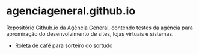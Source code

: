 # agenciageneral.github.io
Repositório [Github.io da Agência General](http://agenciageneral.github.io), contendo testes da agência para apromiração do desenvolvimento de sites, lojas virtuais e sistemas.

* [Roleta de café](http://agenciageneral.github.io/roleta) para sorteiro do sortudo
